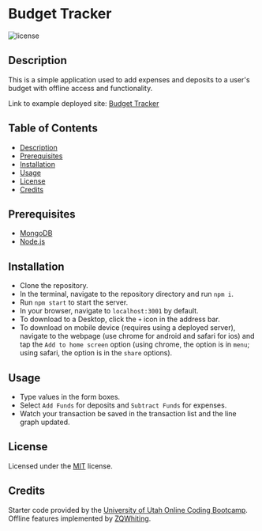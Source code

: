 # Budget Tracker
![license](https://img.shields.io/badge/License-MIT-blue)

<a name='description'></a>
## Description
This is a simple application used to add expenses and deposits to a user's budget with offline access and functionality.

Link to example deployed site: [Budget Tracker](https://zqwhiting-budget-tracker-pwa.herokuapp.com/)

## Table of Contents
* [Description](#description)
* [Prerequisites](#prerequisites)
* [Installation](#installation)
* [Usage](#usage)
* [License](#license)
* [Credits](#credits)

<a name='prerequisites'></a>
## Prerequisites
* [MongoDB](https://www.mongodb.com/)
* [Node.js](https://nodejs.org/)

<a name='installation'></a>
## Installation
* Clone the repository. 
* In the terminal, navigate to the repository directory and run `npm i`. 
* Run `npm start` to start the server.
* In your browser, navigate to `localhost:3001` by default.
* To download to a Desktop, click the `+` icon in the address bar.
* To download on mobile device (requires using a deployed server), navigate to the webpage (use chrome for android and safari for ios) and tap the `Add to home screen` option (using chrome, the option is in `menu`; using safari, the option is in the `share` options).

<a name='usage'></a>
## Usage
* Type values in the form boxes.
* Select `Add Funds` for deposits and `Subtract Funds` for expenses.
* Watch your transaction be saved in the transaction list and the line graph updated.

<a name='license'></a>
## License
Licensed under the [MIT](./LICENSE.txt) license.

<a name='credits'></a>
## Credits
Starter code provided by the [University of Utah Online Coding Bootcamp](https://github.com/coding-boot-camp/symmetrical-bassoon).  
Offline features implemented by [ZQWhiting](github.com/ZQWhiting).
